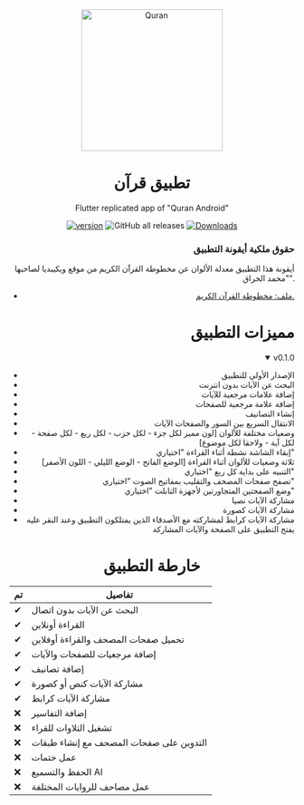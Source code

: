 <div align="center">

<img width="250" alt="Quran" src="https://github.com/muslimpack/Quran/assets/50374022/21e5465f-d94c-4129-b365-e4a4f7a58752">

# تطبيق قرآن

Flutter replicated app of "Quran Android"

[![version](https://img.shields.io/badge/version-0.0.0-yellow.svg)](https://github.com/muslimpack/Quran)
![GitHub all releases](https://img.shields.io/github/downloads/muslimpack/Quran/total?color=green&label=Total%20Downloads)
[![Downloads](https://PlayBadges.pavi2410.me/badge/downloads?id=com.hassaneltantawy.quran)](https://play.google.com/store/apps/details?id=com.hassaneltantawy.quran)

<div align="right">
 
### حقوق ملكية أيقونة التطبيق
  
أيقونة هذا التطبيق معدلة الألوان عن مخطوطة القرآن الكريم من موقع ويكيبديا لصاحبها "محمد الحراق".
 - [ملف: مخطوطة القرآن الكريم.](https://ar.wikipedia.org/wiki/%D9%85%D9%84%D9%81:%D9%85%D8%AE%D8%B7%D9%88%D8%B7%D8%A9_%D8%A7%D9%84%D9%82%D8%B1%D8%A2%D9%86_%D8%A7%D9%84%D9%83%D8%B1%D9%8A%D9%85.svg)

# مميزات التطبيق

<details open>
<summary>v0.1.0</summary>

- الإصدار الأولي للتطبيق
- البحث عن الآيات بدون انترنت
- إضافة علامات مرجعية للآيات
- إضافة علامة مرجعية للصفحات
- إنشاء التصانيف
- الانتقال السريع بين السور والصفحات الآيات
- وضعيات مختلفة للألوان [لون مميز لكل جزء - لكل حزب - لكل ربع - لكل صفحة - لكل آية - ولاحقا لكل موضوع]
- إبقاء الشاشة نشطة أثناء القراءة "اختياري"
- ثلاثة وضعيات للألوان أثناء القراءة [الوضع الفاتح - الوضع الليلي - اللون الأصفر]
- التنبيه على بداية كل ربع "اختياري"
- تصفح صفحات المصحف والتقليب بمفاتيح الصوت "اختياري"
- وضع الصفحتين المتجاورتين لأجهزة التابلت "اختياري"
- مشاركة الآيات نصيا
- مشاركة الآيات كصورة
- مشاركة الآيات كرابط لمشاركته مع الأصدقاء الذين يمتلكون التطبيق وعند النقر عليه يفتح التطبيق على الصفحة والآيات المشاركة

</details>

<div align="center">

# خارطة التطبيق

| تم  | تفاصيل                                  |
| --- | --------------------------------------- |
| ✔   | البحث عن الآيات بدون اتصال              |
| ✔   | القراءة أونلاين                         |
| ✔   | تحميل صفحات المصحف والقراءة أوفلاين     |
| ✔   | إضافة مرجعيات للصفحات والآيات           |
| ✔   | إضافة تصانيف                            |
| ✔   | مشاركة الآيات كنص أو كصورة              |
| ✔   | مشاركة الآيات كرابط                     |
| ❌  | إضافة التفاسير                          |
| ❌  | تشغيل التلاوات للقراء                   |
| ❌  | التدوين على صفحات المصحف مع إنشاء طبقات |
| ❌  | عمل ختمات                               |
| ❌  | الحفظ والتسميع AI                       |
| ❌  | عمل مصاحف للروايات المختلفة             |

